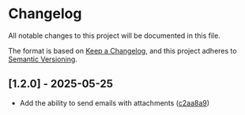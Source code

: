 # Changelog

All notable changes to this project will be documented in this file.

The format is based on [Keep a Changelog](https://keepachangelog.com/en/1.1.0/),
and this project adheres to [Semantic Versioning](https://semver.org/spec/v2.0.0.html).

## [1.2.0] - 2025-05-25

- Add the ability to send emails with attachments ([c2aa8a9](https://github.com/gideongrinberg/gcourier/commit/c2aa8a97df49f6bf0ece4ec06360a34ea0ca37aa))